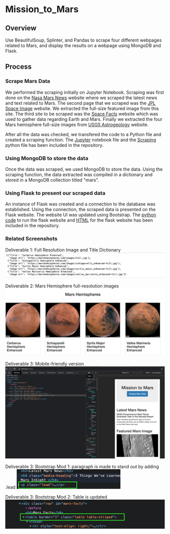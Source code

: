 # Mission_to_Mars

## Overview

Use BeautifulSoup, Splinter, and Pandas to scrape four different webpages related to Mars, and display the results on a webpage using MongoDB and Flask.

## Process

### Scrape Mars Data
We performed the scraping initially on Jupyter Notebook. Scraping was first done on the [Nasa Mars News](https://redplanetscience.com/) website where we scraped the latest news and text related to Mars. The second page that we scraped was the [JPL Space Image](https://spaceimages-mars.com) website. We extracted the full-size featured image from this site. The third site to be scraped was the [Space Facts](https://galaxyfacts-mars.com) website which was used to gather data regarding Earth and Mars. Finally we extracted the four Mars hemisphere full-size images from [USGS Astrogeology](https://marshemispheres.com/) website. 

After all the data was checked, we transfered the code to a Python file and created a scraping function. The [Jupyter](https://github.com/shahkibria/Mission_to_Mars/blob/main/Mission_to_Mars_Challenge.ipynb) notebook file and the [Scraping](https://github.com/shahkibria/Mission_to_Mars/blob/main/Scraping.py) python file has been included in the repository. 

### Using MongoDB to store the data
Once the data was scraped, we used MongoDB to store the data. Using the scraping function, the data extracted was compiled in a dictionary and stored in a MongoDB collection titled "mars". 

### Using Flask to present our scraped data
An instance of Flask was created and a connection to the database was established. Using the connection, the scraped data is presented on the Flask website. The website UI was updated using Bootstrap. The [python code](https://github.com/shahkibria/Mission_to_Mars/blob/main/app.py) to run the flask website and [HTML](https://github.com/shahkibria/Mission_to_Mars/blob/main/templates/index.html) for the flask website has been included in the repository. 

### Related Screenshots
 
 Deliverable 1: Full Resolution Image and Title Dictionary
![](https://github.com/shahkibria/Mission_to_Mars/blob/main/Screenshots/Mars%20-%20Hemisphere%20-%20dictionary.png)

Deliverable 2: Mars Hemisphere full-resolution images
![](https://github.com/shahkibria/Mission_to_Mars/blob/main/Screenshots/Mars%20-%20Hemisphere%20-%20Screenshot.png)

Deliverable 3: Mobile-friendly version
![](https://github.com/shahkibria/Mission_to_Mars/blob/main/Screenshots/Web-page%20Mobile%20Responsive.png)

Deliverable 3: Bootstrap Mod 1: paragraph is made to stand out by adding .lead
![](https://github.com/shahkibria/Mission_to_Mars/blob/main/Screenshots/Bootstrap%20Mod%201%20-%20Lead%20Body.png)

Deliverable 3: Bootstrap Mod 2: Table is updated
![](https://github.com/shahkibria/Mission_to_Mars/blob/main/Screenshots/Bootstrap%20Mod%202%20-%20table%20striped.png)



